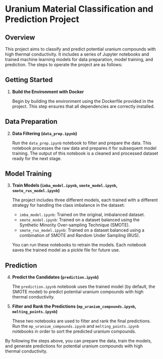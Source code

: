 # Uranium Material Classification and Prediction Project

## Overview

This project aims to classify and predict potential uranium compounds with high thermal conductivity. It includes a series of Jupyter notebooks and trained machine learning models for data preparation, model training, and prediction. The steps to operate the project are as follows:

## Getting Started

1. **Build the Environment with Docker**

   Begin by building the environment using the Dockerfile provided in the project. This step ensures that all dependencies are correctly installed.

## Data Preparation

2. **Data Filtering (`data_prep.ipynb`)**

   Run the `data_prep.ipynb` notebook to filter and prepare the data. This notebook processes the raw data and prepares it for subsequent model training. The output of this notebook is a cleaned and processed dataset ready for the next stage.

## Model Training

3. **Train Models (`imba_model.ipynb`, `smote_model.ipynb`, `smote_rus_model.ipynb`)**

   The project includes three different models, each trained with a different strategy for handling the class imbalance in the dataset:

   - `imba_model.ipynb`: Trained on the original, imbalanced dataset.
   - `smote_model.ipynb`: Trained on a dataset balanced using the Synthetic Minority Over-sampling Technique (SMOTE).
   - `smote_rus_model.ipynb`: Trained on a dataset balanced using a combination of SMOTE and Random Under Sampling (RUS).

   You can run these notebooks to retrain the models. Each notebook saves the trained model as a pickle file for future use.

## Prediction

4. **Predict the Candidates (`prediction.ipynb`)**

   The `prediction.ipynb` notebook uses the trained model (by default, the SMOTE model) to predict potential uranium compounds with high thermal conductivity.

5. **Filter and Rank the Predictions (`mp_uranium_compounds.ipynb`, `melting_points.ipynb`)**

   These two notebooks are used to filter and rank the final predictions. Run the `mp_uranium_compounds.ipynb` and `melting_points.ipynb` notebooks in order to sort the predicted uranium compounds.

By following the steps above, you can prepare the data, train the models, and generate predictions for potential uranium compounds with high thermal conductivity.

